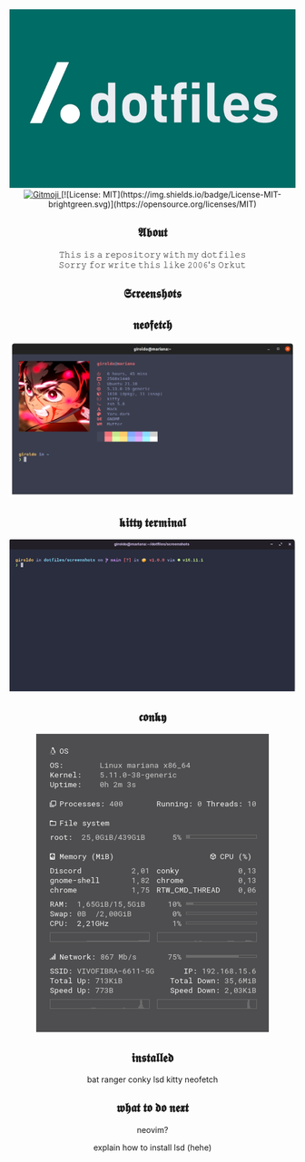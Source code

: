 <section align="center">
<img src="https://github.com/girordo/dotfiles/blob/main/assets/dotfiles.png?raw=true" alt="dotfiles logo"/>
  
<a href="https://gitmoji.dev">
  <img src="https://img.shields.io/badge/gitmoji-%20😜%20😍-FFDD67.svg?style=flat-square" alt="Gitmoji">
</a>
[![License: MIT](https://img.shields.io/badge/License-MIT-brightgreen.svg)](https://opensource.org/licenses/MIT)
<h1>𝕬𝖇𝖔𝖚𝖙</h1>

𝚃𝚑𝚒𝚜 𝚒𝚜 𝚊 𝚛𝚎𝚙𝚘𝚜𝚒𝚝𝚘𝚛𝚢 𝚠𝚒𝚝𝚑 𝚖𝚢 𝚍𝚘𝚝𝚏𝚒𝚕𝚎𝚜<br/>
𝚂𝚘𝚛𝚛𝚢 𝚏𝚘𝚛 𝚠𝚛𝚒𝚝𝚎 𝚝𝚑𝚒𝚜 𝚕𝚒𝚔𝚎 𝟸𝟶𝟶𝟼'𝚜 𝙾𝚛𝚔𝚞𝚝

<h1>𝕾𝖈𝖗𝖊𝖊𝖓𝖘𝖍𝖔𝖙𝖘</h1>

<h2>𝖓𝖊𝖔𝖋𝖊𝖙𝖈𝖍</h2>

![neofetch](https://github.com/girordo/dotfiles/blob/main/screenshots/neofetch.png?raw=true)

<h2>𝖐𝖎𝖙𝖙𝖞 𝖙𝖊𝖗𝖒𝖎𝖓𝖆𝖑</h2>

![kitty](https://github.com/girordo/dotfiles/blob/main/screenshots/kitty.png?raw=true)

<h2>𝖈𝖔𝖓𝖐𝖞</h2>

![conky](https://github.com/girordo/dotfiles/blob/main/screenshots/conky.png?raw=true)
  
<h2>𝖎𝖓𝖘𝖙𝖆𝖑𝖑𝖊𝖉</h2>
bat
ranger
conky
lsd
kitty
neofetch

<h2>𝖜𝖍𝖆𝖙 𝖙𝖔 𝖉𝖔 𝖓𝖊𝖝𝖙</h2>

neovim?

explain how to install lsd (hehe)

</section>
